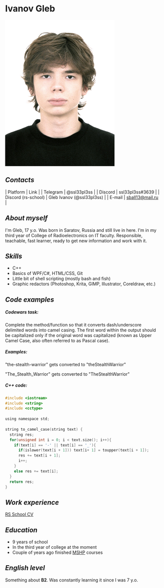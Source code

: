 # __Ivanov Gleb__
![Image](/Images/DSC_2503.JPG "Image")

## _Contacts_

| Platform | Link |
| Telegram | @ssl33pl3ss |
| Discord | ssl33pl3ss#3639 |
| Discord (rs-school) | Gleb Ivanov (@ssl33pl3ss) |
| E-mail | sball13@mail.ru |

## _About myself_
I'm Gleb, 17 y.o. Was born in Saratov, Russia and still live in here. I'm in my third year of College of Radioelectronics on IT faculty. Responsible, teachable, fast learner, ready to get new information and work with it.

## _Skills_
- C++
- Basics of WPF/C#, HTML/CSS, Git
- Little bit of shell scripting (mostly bash and fish)
- Graphic redactors (Photoshop, Krita, GIMP, Illustrator, Coreldraw, etc.)

## _Code examples_
##### Codewars task:
Complete the method/function so that it converts dash/underscore delimited words into camel casing. The first word within the output should be capitalized only if the original word was capitalized (known as Upper Camel Case, also often referred to as Pascal case).

##### Examples:
"the-stealth-warrior" gets converted to "theStealthWarrior"

"The_Stealth_Warrior" gets converted to "TheStealthWarrior"

##### C++ code:
```c
#include <iostream>
#include <string>
#include <cctype>

using namespace std;

string to_camel_case(string text) {
  string res;
  for(unsigned int i = 0; i < text.size(); i++){
    if(text[i] == '-' || text[i] == '_'){
      if(islower(text[i + 1])) text[i+ 1] = toupper(text[i + 1]);
      res += text[i + 1];
      i++;
    }
    else res += text[i];
  }
  return res;
}
```

## _Work experience_
[RS School CV](https://github.com/ssl33pl3ss/rsschool-cv)

## _Education_
- 9 years of school
- In the third year of college at the moment
- Couple of years ago finished [MSHP](https://informatics.ru/) courses

## _English level_
Something about __B2__. Was constantly learning it since I was 7 y.o.
